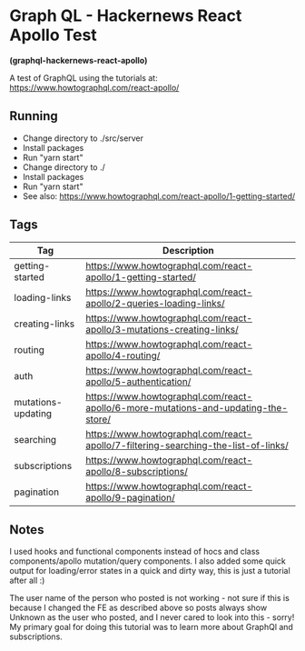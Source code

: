 # Graph QL - Hackernews React Apollo Test

**(graphql-hackernews-react-apollo)**

A test of GraphQL using the tutorials at: https://www.howtographql.com/react-apollo/

## Running

- Change directory to ./src/server
- Install packages
- Run "yarn start"
- Change directory to ./
- Install packages
- Run "yarn start"
- See also: https://www.howtographql.com/react-apollo/1-getting-started/

## Tags

| Tag                | Description                                                                        |
| ------------------ | ---------------------------------------------------------------------------------- |
| getting-started    | https://www.howtographql.com/react-apollo/1-getting-started/                       |
| loading-links      | https://www.howtographql.com/react-apollo/2-queries-loading-links/                 |
| creating-links     | https://www.howtographql.com/react-apollo/3-mutations-creating-links/              |
| routing            | https://www.howtographql.com/react-apollo/4-routing/                               |
| auth               | https://www.howtographql.com/react-apollo/5-authentication/                        |
| mutations-updating | https://www.howtographql.com/react-apollo/6-more-mutations-and-updating-the-store/ |
| searching          | https://www.howtographql.com/react-apollo/7-filtering-searching-the-list-of-links/ |
| subscriptions      | https://www.howtographql.com/react-apollo/8-subscriptions/                         |
| pagination         | https://www.howtographql.com/react-apollo/9-pagination/                            |

## Notes

I used hooks and functional components instead of hocs and class components/apollo mutation/query components. I also added some quick output for loading/error states in a quick and dirty way, this is just a tutorial after all :)

The user name of the person who posted is not working - not sure if this is because I changed the FE as described above so posts always show Unknown as the user who posted, and I never cared to look into this - sorry! My primary goal for doing this tutorial was to learn more about GraphQl and subscriptions.
